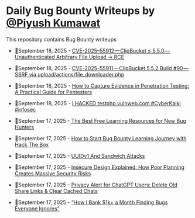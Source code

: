 # Daily Bug Bounty Writeups by [@Piyush Kumawat](https://twitter.com/piyush_supiy) 
This repository contains Bug Bounty writeups

<!-- BLOG-POST-LIST:START -->
 - 💯September 18, 2025 - [CVE-2025–55912 — ClipBucket ≤ 5.5.0 — Unauthenticated Arbitrary File Upload → RCE](https://medium.com/@mukund.s1337/cve-2025-55912-clipbucket-5-5-0-unauthenticated-arbitrary-file-upload-rce-720c0c0fbc58?source=rss------bug_bounty-5) 

 - 💯September 18, 2025 - [CVE-2025–55911 — ClipBucket 5.5.2 Build #90 — SSRF via upload/actions/file_downloader.php](https://medium.com/@mukund.s1337/cve-2025-55911-clipbucket-5-5-2-build-90-ssrf-via-upload-actions-file-downloader-php-eb49dc02bd6f?source=rss------bug_bounty-5) 

 - 💯September 18, 2025 - [How to Capture Evidence in Penetration Testing: A Practical Guide for Pentesters](https://medium.com/@vivekbhatt2002/how-to-capture-evidence-in-penetration-testing-a-practical-guide-for-pentesters-0ea84e030c7f?source=rss------bug_bounty-5) 

 - 💯September 18, 2025 - [I HACKED testphp.vulnweb.com #CyberKalki #infosec](https://medium.com/@krivadna/i-hacked-testphp-vulnweb-com-cyberkalki-infosec-212ae043e8e8?source=rss------bug_bounty-5) 

 - 💯September 17, 2025 - [The Best Free Learning Resources for New Bug Hunters](https://medium.com/meetcyber/the-best-free-learning-resources-for-new-bug-hunters-a0498ed19e72?source=rss------bug_bounty-5) 

 - 💯September 17, 2025 - [How to Start Bug Bounty Learning Journey with Hack The Box](https://medium.com/@rashad.desk/how-to-start-bug-bounty-learning-journey-with-hack-the-box-277f92d8150e?source=rss------bug_bounty-5) 

 - 💯September 17, 2025 - [UUIDv1 And Sandwich Attacks](https://medium.com/@offsec12/uuidv1-and-sandwich-attacks-2ab3d69cffdd?source=rss------bug_bounty-5) 

 - 💯September 17, 2025 - [Insecure Design Explained: How Poor Planning Creates Massive Security Risks](https://medium.com/@cybersenpai/insecure-design-explained-how-poor-planning-creates-massive-security-risks-5a029209f1aa?source=rss------bug_bounty-5) 

 - 💯September 17, 2025 - [Privacy Alert for ChatGPT Users: Delete Old Share Links &amp; Clear Cached Chats](https://infosecwriteups.com/privacy-alert-for-chatgpt-users-delete-old-share-links-clear-cached-chats-271219d78535?source=rss------bug_bounty-5) 

 - 💯September 17, 2025 - [“How I Bank $1k+ a Month Finding Bugs Everyone Ignores”](https://amannsharmaa.medium.com/how-i-bank-1k-a-month-finding-bugs-everyone-ignores-499a6d2cd1cb?source=rss------bug_bounty-5) 
<!-- BLOG-POST-LIST:END -->
